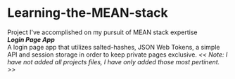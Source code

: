 # Learning-the-MEAN-stack
Project I've accomplished on my pursuit of MEAN stack expertise <br/>
***Login Page App*** <br/>
A login page app that utilizes salted-hashes, JSON Web Tokens, a simple API and session storage in order to keep private pages exclusive. *<< Note: I have not added all projects files, I have only added those most pertinent. >>* 
